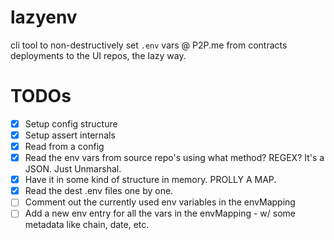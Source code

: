 # lazyenv

cli tool to non-destructively set `.env` vars @ P2P.me from contracts deployments to the UI repos, the lazy way.

# TODOs

- [x] Setup config structure
- [x] Setup assert internals
- [x] Read from a config
- [x] Read the env vars from source repo's using what method? REGEX? It's a JSON. Just Unmarshal.
- [x] Have it in some kind of structure in memory. PROLLY A MAP.
- [x] Read the dest .env files one by one.
- [ ] Comment out the currently used env variables in the envMapping
- [ ] Add a new env entry for all the vars in the envMapping - w/ some metadata like chain, date, etc.
